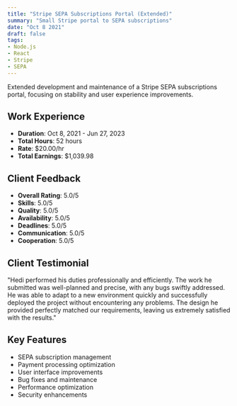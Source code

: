 ```yaml
---
title: "Stripe SEPA Subscriptions Portal (Extended)"
summary: "Small Stripe portal to SEPA subscriptions"
date: "Oct 8 2021"
draft: false
tags:
- Node.js
- React
- Stripe
- SEPA
---
```


Extended development and maintenance of a Stripe SEPA subscriptions portal, focusing on stability and user experience improvements.

## Work Experience
- **Duration**: Oct 8, 2021 - Jun 27, 2023
- **Total Hours**: 52 hours
- **Rate**: $20.00/hr
- **Total Earnings**: $1,039.98

## Client Feedback
- **Overall Rating**: 5.0/5
- **Skills**: 5.0/5
- **Quality**: 5.0/5
- **Availability**: 5.0/5
- **Deadlines**: 5.0/5
- **Communication**: 5.0/5
- **Cooperation**: 5.0/5

## Client Testimonial
"Hedi performed his duties professionally and efficiently. The work he submitted was well-planned and precise, with any bugs swiftly addressed. He was able to adapt to a new environment quickly and successfully deployed the project without encountering any problems. The design he provided perfectly matched our requirements, leaving us extremely satisfied with the results."

## Key Features
- SEPA subscription management
- Payment processing optimization
- User interface improvements
- Bug fixes and maintenance
- Performance optimization
- Security enhancements 